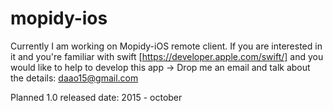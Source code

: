 # mopidy-ios

Currently I am working on Mopidy-iOS remote client.
If you are interested in it and you're familiar with swift [https://developer.apple.com/swift/] and you would like to help to develop this app ->
Drop me an email and talk about the details: daao15@gmail.com

Planned 1.0 released date: 2015 - october
